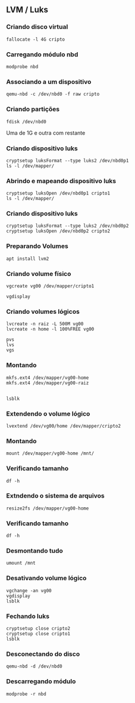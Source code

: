 ## LVM / Luks

### Criando disco virtual

    fallocate -l 4G cripto

### Carregando módulo nbd

    modprobe nbd

### Associando a um dispositivo

    qemu-nbd -c /dev/nbd0 -f raw cripto 

### Criando partições

    fdisk /dev/nbd0 

Uma de 1G e outra com restante

### Criando dispositivo luks

    cryptsetup luksFormat --type luks2 /dev/nbd0p1
    ls -l /dev/mapper/

### Abrindo e mapeando dispositivo luks

    cryptsetup luksOpen /dev/nbd0p1 cripto1
    ls -l /dev/mapper/

### Criando dispositivo luks

    cryptsetup luksFormat --type luks2 /dev/nbd0p2
    cryptsetup luksOpen /dev/nbd0p2 cripto2

### Preparando Volumes

    apt install lvm2

### Criando volume físico

    vgcreate vg00 /dev/mapper/cripto1

    vgdisplay

### Criando volumes lógicos

    lvcreate -n raiz -L 500M vg00
    lvcreate -n home -l 100%FREE vg00

    pvs
    lvs
    vgs

### Montando
    mkfs.ext4 /dev/mapper/vg00-home
    mkfs.ext4 /dev/mapper/vg00-raiz


    lsblk

### Extendendo o volume lógico

    lvextend /dev/vg00/home /dev/mapper/cripto2

### Montando
    mount /dev/mapper/vg00-home /mnt/

### Verificando tamanho

    df -h

### Extndendo o sistema de arquivos

    resize2fs /dev/mapper/vg00-home

### Verificando tamanho

    df -h

### Desmontando tudo

    umount /mnt

### Desativando volume lógico

    vgchange -an vg00
    vgdisplay
    lsblk

### Fechando luks

    cryptsetup close cripto2
    cryptsetup close cripto1
    lsblk

### Desconectando do disco

    qemu-nbd -d /dev/nbd0

### Descarregando módulo

    modprobe -r nbd


